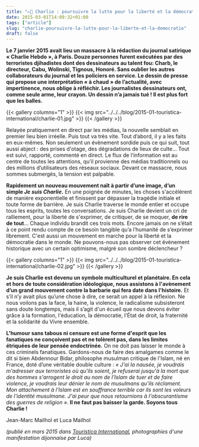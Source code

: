 ```yaml
---
title: "✍🏽 Charlie : poursuivre la lutte pour la liberté et la démocratie"
date: 2015-03-01T14:09:32+01:00
tags: ["article"]
slug: "charlie-poursuivre-la-lutte-pour-la-liberte-et-la-democratie"
draft: false
---
```


**Le 7 janvier 2015 avait lieu un massacre à la rédaction du journal satirique « Charlie Hebdo », à Paris. Douze personnes furent exécutées par des terroristes djihadistes dont des  dessinateurs au talent fou: Charb, le directeur, Cabu, Wolinski, Tignous, Honoré. Sans oublier les autres collaborateurs du journal et  les policiers en service. Le dessin de presse qui propose une interprétation « à chaud » de l’actualité, avec impertinence, nous oblige à réfléchir. Les journalistes dessinateurs ont, comme seule arme, leur crayon. Un dessin n’a jamais tué ! Il est plus fort que les balles.**

{{< gallery columns="1" >}}
  {{< img src="../../../blog/2015-01-touristica-international/charlie-01.jpg" >}}
{{< /gallery >}}

Relayée pratiquement en direct par les médias, la nouvelle semblait en premier lieu bien irréelle. Puis tout va très vite. Tout d’abord, il y a les faits en eux-mêmes. Non seulement un évènement sordide puis ce qui suit, tout aussi abject : des prises d'otage, des dégradations de lieux de culte… Tout est suivi, rapporté, commenté en direct. Le flux de l’information est au centre de toutes les attentions, qu’il provienne des médias traditionnels ou des millions d’utilisateurs des réseaux sociaux. Devant ce massacre, nous sommes submergés, la tension est palpable.

**Rapidement un nouveau mouvement naît à partir d’une image, d’un simple *Je suis Charlie*.** En une poignée de minutes, les choses s'accélèrent de manière exponentielle et finissent par dépasser la tragédie initiale et toute forme de barrière. Je suis Charlie traverse le monde entier et occupe tous les esprits, toutes les conversations. Je suis Charlie devient un cri de ralliement, pour la liberté de s'exprimer, de critiquer, de se moquer, **de rire de tout**... Chaque individu brandit ces trois mots. Encore jamais on ne s’était à ce point rendu compte de ce besoin tangible qu’a l’humanité de s’exprimer librement. C'est aussi un mouvement en marche pour la liberté et la démocratie dans le monde. Ne pouvons-nous pas observer cet évènement historique avec un certain optimisme, malgré son sombre déclencheur ?

{{< gallery columns="1" >}}
  {{< img src="../../../blog/2015-01-touristica-international/charlie-02.jpg" >}}
{{< /gallery >}}

**Je suis Charlie est devenu un symbole multiculturel et planétaire. En cela et hors de toute considération idéologique, nous assistons à l'avènement d’un grand mouvement contre la barbarie qui fera date dans l'histoire.** Et s’il n’y avait plus qu’une chose à dire, ce serait un appel à la réflexion. Ne nous voilons pas la face, la haine, la violence, le radicalisme subsisteront sans doute longtemps, mais il s’agit d'un écueil que nous devons éviter grâce à la formation, l'éducation, la démocratie, l'État de droit, la fraternité et la solidarité du Vivre ensemble.

**L'humour sans tabous ni censure est une forme d'esprit que les fanatiques ne conçoivent pas et ne tolèrent pas, dans les limites étriquées de leur pensée endoctrinée.** On ne doit pas laisser le monde à ces criminels fanatiques. Gardons-nous de faire des amalgames comme le dit si bien Abdennour Bidar, philosophe musulman critique de l'Islam, né en France, doté d’une véritable double culture : *« J'ai la nausée, je voudrais m'adresser aux terroristes où qu'ils soient, je refuserai jusqu'à la mort que des hommes s'arrogent le droit au nom de l'Islam de tuer et de faire violence, je voudrais leur dénier le nom de musulmans qu'ils réclament. Mon attachement à l'Islam est en souffrance terrible car ils sont les voleurs de l'identité musulmane. J'ai peur que nous retournions à l'obscurantisme des guerres de religion ».*  **Il ne faut pas baisser la garde. Soyons tous Charlie !**

Jean-Marc Mailhol et Luca Mailhol

*(publié en mars 2015 dans [Touristica International](https://en.calameo.com/read/000722691d9c2a98a90f1), photographies d'une manifestation dijonnaise par Luca)*
